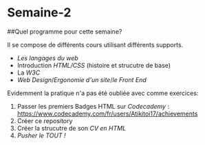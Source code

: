 # Semaine-2

##Quel programme pour cette semaine?

Il se compose de différents cours utilisant différents supports.

* _Les langages du web_
* Introduction _HTML/CSS_ (histoire et strucutre de base)
* La _W3C_
* _Web Design_/_Ergonomie d'un site_/_le Front End_  

Evidemment la pratique n'a pas été oubliée avec comme exercices:  

1. Passer les premiers Badges HTML sur _Codecademy_ : https://www.codecademy.com/fr/users/Atikitoi17/achievements
2. Créer ce repository
3. Créer la strucutre de son _CV en HTML_
4. _Pusher le TOUT !_

